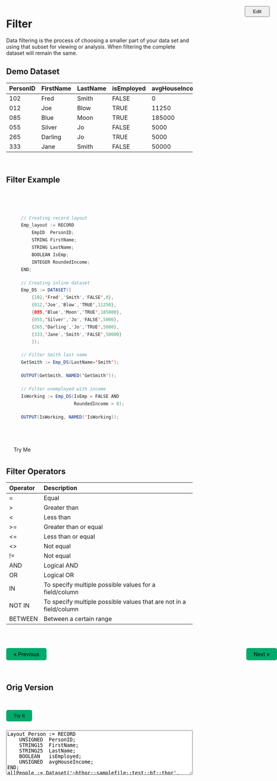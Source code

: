 
<html lang="en" data-color-mode="auto" data-light-theme="dark" data-dark-theme="dark">

<div class="edit-github pull-right">
                <a href="https://github.com/hpccsystems-solutions-lab/Learn-ECL/blob/16f6d0374864dae731604adf591ac7bebe8e947f/LearnECL/MainConcepts/filter.md"  target="_blank" style="position: absolute; right:0; z-index:900;">
                    <button type="button" role="presentation" title="Edit this document" aria-label="Edit current document on GitHub" style="padding:5px 20px;cursor:pointer;"><span class="hidden-xs">Edit</span></button>
                </a>
</div>



# Filter

Data filtering is the process of choosing a smaller part of your data set and using that subset for viewing or analysis. When filtering the complete dataset will remain the same.

## Demo Dataset


|PersonID|FirstName|LastName|isEmployed|avgHouseIncome|
|:----|:---|:---|:----|:---|
102 | Fred | Smith | FALSE | 0
012 | Joe | Blow | TRUE | 11250
085 | Blue | Moon | TRUE | 185000
055 | Silver | Jo | FALSE | 5000
265 | Darling | Jo | TRUE | 5000
333 | Jane | Smith | FALSE | 50000


</br>

## Filter Example
<br>
<pre id="code_1">

``` java
// Creating record layout
Emp_layout := RECORD
    EmpID  PersonID; 
    STRING FirstName; 
    STRING LastName; 
    BOOLEAN IsEmp;
    INTEGER RoundedIncome;
END; 

// Creating inline dataset
Emp_DS := DATASET([
    {102,'Fred','Smith','FALSE',0},
    {012,'Joe','Blow','TRUE',11250},
    {085,'Blue','Moon','TRUE',185000},
    {055,'Silver','Jo','FALSE',5000},
    {265,'Darling','Jo','TRUE',5000},
    {333,'Jane','Smith','FALSE',50000}
    ]);

// Filter Smith last name
GetSmith := Emp_DS(LastName='Smith');

OUTPUT(GetSmith, NAMED('GetSmith'));

// Filter unemployed with income
IsWorking := Emp_DS(IsEmp = FALSE AND
                    RoundedIncome > 0);

OUTPUT(IsWorking, NAMED('IsWorking));
                  
```
</pre>

<a class="trybutton" href="javascript:OpenECLEditor(['code_1'])"> Try Me </a>

## Filter Operators 

|Operator|Description|
|:----|:---|
=	  | Equal
\>  | Greater than
<	  | Less than
\>= | Greater than or equal	
<=  | Less than or equal	
<>  | Not equal
!=  | Not equal
AND | Logical AND
OR  | Logical OR
IN  | To specify multiple possible values for a field/column
NOT IN  | To specify multiple possible values that are not in a field/column
BETWEEN | Between a certain range



  <style>
    a, input.ecl {
      text-decoration: none;
      display: inline-block;
      padding: 8px 20px;
      border: none;
      border-radius: 5px;
    }

    a:hover, input.ecl:hover {
      color: black;
      text-decoration: none;
    }

    textarea.code {
      min-height: 120px;
    }

    .previous {
      background-color: #04AA6D;
      color: black;
    }

    .next {
      background-color: #04AA6D;
      color: black;
      position: absolute;
      right: 0
    }

    .code {
      width: 100%;

    }
  </style>

  <br>
  <br>

  <a href="#" class="previous">&laquo; Previous</a>
  <a href="https://hpccsystems-solutions-lab.github.io/hpcc/LearnECL/MainConcepts/sort" class="next">Next &raquo;</a>

<br>

##  Orig Version

<br>


<div>
<form method='post' action='https://hpcc-ecl-web-editor.azurewebsites.net/' target='submit' name="ECLCode">
<p><input type='submit' value="Try It" class="ecl" style="color: black; background-color: #04AA6D; margin-bottom:10px; cursor:pointer;"></input> </p>
<textarea name='code' class="code">
Layout_Person := RECORD  
    UNSIGNED  PersonID;  
    STRING15  FirstName; 
    STRING25  LastName; 
    BOOLEAN   isEmployed; 
    UNSIGNED  avgHouseIncome;
END; 
allPeople := Dataset('~hthor::samplefile::test::bf::thor', Layout_Person, THOR);
//Show employed people
OUTPUT(allPeople(isEmployed), NAMED('isEmployed'));
//Capture None Smith last names and save the result.
//Strings are case sensitive
noSmith := allPeople(lastName != 'Smith');
OUTPUT(noSmith, NAMED('noSmith'));
//Show income > 100000 or Jo last name
allPeople(lastName = 'Jo' OR avgHouseIncome > 100000);
</textarea>
</form>
</script>
</div>
